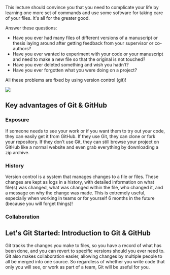 This lecture should convince you that you need to complicate your life by learning one more set of commands and use some software for taking care of your files. It's all for the greater good.

Answer these questions: 
 - Have you ever had many files of different versions of a manuscript or thesis laying around after getting feedback from your supervisor or co-authors? 
 - Have you ever wanted to experiment with your code or your manuscript and need to make a new file so that the original is not touched? 
 - Have you ever deleted something and wish you hadn’t? 
 - Have you ever forgotten what you were doing on a project? 

All these problems are fixed by using version control (git)!

![](http://www.phdcomics.com/comics/archive/phd101212s.gif)

## Key advantages of Git & GitHub

### Exposure

If someone needs to see your work or if you want them to try out your code, they can easily get it from GitHub. If they use Git, they can clone or fork your repository. If they don’t use Git, they can still browse your project on GitHub like a normal website and even grab everything by downloading a zip archive.

### History

Version control is a system that manages changes to a file or files. These changes are kept as logs in a history, with detailed information on what file(s) was changed, what was changed within the file, who changed it, and a message on why the change was made. This is extremely useful, especially when working in teams or for yourself 6 months in the future (because you will forget things)!

### Collaboration

## Let's Git Started: Introduction to Git & GitHub

Git tracks the changes you make to files, so you have a record of what has been done, and you can revert to specific versions should you ever need to. 
Git also makes collaboration easier, allowing changes by multiple people to all be merged into one source. 
So regardless of whether you write code that only you will see, or work as part of a team, Git will be useful for you.


